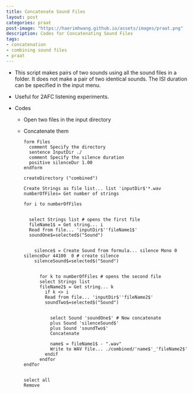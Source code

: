 ```yaml
---
title: Concatenate Sound Files
layout: post
categories: praat
post-image: "https://haerimhwang.github.io/assets/images/praat.png"
description: Codes for Concatenating Sound Files
tags:
- concatenation
- combining sound files
- praat
---
```


* This script makes pairs of two sounds using all the sound files in a folder. It does not make a pair of two identical sounds. The ISI duration can be specified in the input menu.       
    
* Useful for 2AFC listening experiments.  
   
* Codes  
    * Open two files in the input directory
    * Concatenate them

          form Files
            comment Specify the directory
            sentence InputDir ./
            comment Specify the silence duration 
            positive silenceDur 1.00
          endform

          createDirectory ("combined")

          Create Strings as file list... list 'inputDir$'*.wav
          numberOfFiles= Get number of strings

          for i to numberOfFiles


            select Strings list # opens the first file
            fileName1$ = Get string... i
            Read from file... 'inputDir$''fileName1$'
            soundOne$=selected$("Sound")


              silence$ = Create Sound from formula... silence Mono 0 silenceDur 44100  0 # create silence
              silenceSound$=selected$("Sound")


                for k to numberOfFiles # opens the second file	
                select Strings list
                fileName2$ = Get string... k
                  if k <> i
                  Read from file... 'inputDir$''fileName2$'
                  soundTwo$=selected$("Sound")


                    select Sound 'soundOne$' # Now concatenate	
                    plus Sound 'silenceSound$'
                    plus Sound 'soundTwo$'
                    Concatenate

                    name$ = fileName1$ - ".wav"
                    Write to WAV file... ./combined/'name$'_'fileName2$'
                  endif
                endfor
          endfor


          select all
          Remove

